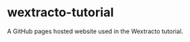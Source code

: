 wextracto-tutorial
==================

A GitHub pages hosted website used in the Wextracto tutorial.
